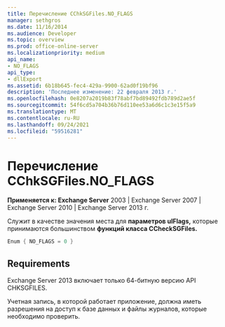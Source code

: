 ```yaml
---
title: Перечисление CChkSGFiles.NO_FLAGS
manager: sethgros
ms.date: 11/16/2014
ms.audience: Developer
ms.topic: overview
ms.prod: office-online-server
ms.localizationpriority: medium
api_name:
- NO_FLAGS
api_type:
- dllExport
ms.assetid: 6b18b645-fec4-429a-9900-62ad0f19bf96
description: 'Последнее изменение: 22 февраля 2013 г.'
ms.openlocfilehash: 0e8207a2019b83f78abf7bd89492fdb789d2ae5f
ms.sourcegitcommit: 54f6cd5a704b36b76d110ee53a6d6c1c3e15f5a9
ms.translationtype: MT
ms.contentlocale: ru-RU
ms.lasthandoff: 09/24/2021
ms.locfileid: "59516281"
---
```

# <a name="cchksgfilesno_flags-enumeration"></a>Перечисление CChkSGFiles.NO_FLAGS

**Применяется к: Exchange Server** 2003 | Exchange Server 2007 | Exchange Server 2010 | Exchange Server 2013 г.
  
Служит в качестве значения места для **параметров ulFlags,** которые принимаются большинством **функций класса CCheckSGFiles.** 
  
```cs
Enum { NO_FLAGS = 0 }

```

## <a name="requirements"></a>Requirements

Exchange Server 2013 включает только 64-битную версию API CHKSGFILES.
  
Учетная запись, в которой работает приложение, должна иметь разрешения на доступ к базе данных и файлы журналов, которые необходимо проверить.
  

